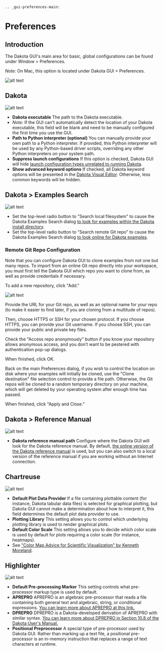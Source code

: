 ```{eval-rst}
.. _gui-preferences-main:
```

Preferences
===========

## Introduction

<a name="introduction"></a>

The Dakota GUI's main area for basic, global configurations can be found under Window > Preferences.

*Note:* On Mac, this option is located under Dakota GUI > Preferences.

![alt text](img/GettingStarted_Preferences_1.png "How you get to the Preferences dialog")

## Dakota

<a name="dakota"></a>

![alt text](img/GettingStarted_Preferences_2.png "Dakota preferences")

* **Dakota executable** The path to the Dakota executable.
 * *Note:* If the GUI can't automatically detect the location of your Dakota executable, this field will be blank and need to be manually configured the first time you use the GUI.
* **Path to Python interpreter (optional)** You can manually provide your own path to a Python interpreter.  If provided, this Python interpreter will be used by any Python-based driver scripts, overriding any other Python interpreters on your system path.
* **Suppress launch configurations** If this option is checked, Dakota GUI will hide [launch configuration types unrelated to running Dakota](DakotaRunConfigurations.html).
* **Show advanced keyword options** If checked, all Dakota keyword options will be presented in the [Dakota Visual Editor](DakotaInputFiles.html#dakota-visual-editor).  Otherwise, less common keywords will be hidden.

## Dakota > Examples Search

<a name="dakota-examples-search"></a>

![alt text](img/DakotaStudyIntro_SearchOnline_1.png "Dakota examples search preferences")

* Set the top-level radio button to "Search local filesystem" to cause the Dakota Examples Search dialog [to look for examples within the Dakota install directory](DakotaExamples.html#offline-examples-search).
* Set the top-level radio button to "Search remote Git repo" to cause the Dakota Examples Search dialog [to look online for Dakota examples](DakotaExamples.html#online-examples-search).

### Remote Git Repo Configuration

Note that you can configure Dakota GUI to clone examples from not one but many repos.  To import from an online Git repo directly into your workspace, you must first tell the Dakota GUI which repo you want to clone from, as well as provide credentials if necessary.

To add a new repository, click "Add."

![alt text](img/DakotaStudyIntro_SearchOnline_2.png "Name it something good")

Provide the URL for your Git repo, as well as an optional name for your repo (to make it easier to find later, if you are cloning from a multitude of repos).

Then, choose HTTPS or SSH for your chosen protocol.  If you choose HTTPS, you can provide your Git username.  If you choose SSH, you can provide your public and private key files.

Check the "Access repo anonymously" button if you know your repository allows anonymous access, and you don’t want to be pestered with authentication pop-up dialogs.

When finished, click OK.

Back on the main Preferences dialog, if you wish to control the location on disk where your examples will initially be cloned, use the "Clone destination" file selection control to provide a file path.  Otherwise, the Git repos will be cloned to a random temporary directory on your machine, which will get deleted by your operating system after enough time has passed.

When finished, click "Apply and Close."

## Dakota > Reference Manual

<a name="dakota-reference-manual"></a>

![alt text](img/GettingStarted_Preferences_4.png "Dakota reference manual preferences")

* **Dakota reference manual path** Configure where the Dakota GUI will look for the Dakota reference manual.  By default, [the online version of the Dakota reference manual](https://dakota.sandia.gov/content/611-reference-manual) is used, but you can also switch to a local version of the reference manual if you are working without an Internet connection.

## Chartreuse

<a name="chartreuse"></a>

![alt text](img/GettingStarted_Preferences_3.png "Chartreuse preferences")

* **Default Plot Data Provider** If a file containing plottable content (for instance, Dakota tabular data files) is selected for graphical plotting, but Dakota GUI cannot make a determination about how to interpret it, this field determines the default plot data provider to use.
* **Plotting Library** This setting allows you to control which underlying plotting library is used to render graphical plots.
* **Default Color Scale** This setting allows you to decide which color scale is used by default for plots requiring a color scale (for instance, heatmaps).
 * See ["Color Map Advice for Scientific Visualization" by Kenneth Moreland](https://http://www.kennethmoreland.com/color-advice/).

## Highlighter

<a name="highlighter"></a>

![alt text](img/GettingStarted_Preferences_5.png "Highlighter preferences")

* **Default Pre-processing Marker** This setting controls what pre-processor markup type is used by default.
 * **APREPRO** APREPRO is an algebraic pre-processor that reads a file containing both general text and algebraic, string, or conditional expressions.  [You can learn more about APREPRO at this link.](https://gsjaardema.github.io/seacas/aprepro.pdf)
 * **DPREPRO** DPREPRO is a Dakota-developed derivation of APREPRO with similar syntax. [You can learn more about DPREPRO in Section 10.8 of the Dakota User's Manual.](https://dakota.sandia.gov/content/manuals)
 * **Positional Preprocessor** A special type of pre-processor used by Dakota GUI.  Rather than marking up a text file, a positional pre-processor is an in-memory instruction that replaces a range of text characters at runtime.